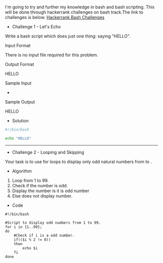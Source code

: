 I'm going to try and further my knowledge in bash and bash scripting. 
This will be done through hackerrank challenges on bash track.The link to challenges is below.
[Hackerrank Bash Challenges](https://www.hackerrank.com/domains/shell/bash)

* Challenge 1 - Let's Echo

Write a bash script which does just one thing: saying "HELLO".

Input Format

There is no input file required for this problem.

Output Format

HELLO

Sample Input

-

Sample Output

HELLO

* Solution


```bash
#!/bin/bash

echo "HELLO"
```

---


* Challenge 2 - Looping and Skipping

 
Your task is to use for loops to display only odd natural numbers from to .


* Algorithm

1. Loop from 1 to 99.
2. Check if the number is odd.
3. Display the number is it is odd number
4. Else does not display number.

* Code

```
#!/bin/bash

#Script to display odd numbers from 1 to 99.
for i in {1..99};
do
    #Check if i is a odd number.
    if(($i % 2 != 0))
    then
        echo $i
    fi
done
```


